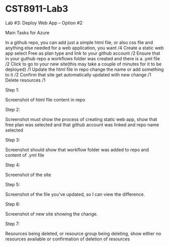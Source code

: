 ﻿# CST8911-Lab3
Lab #3: Deploy Web App – Option #2

Main Tasks for Azure

In a github repo, you can add just  a simple html file, or also css file and anything else needed for a web application, you want                                                           /4
Create a static web app select Free as plan type and link to your github account  /2
Ensure that in your guthub repo a workflows folder was created and there is a .yml file  /2
Click to go to your new site(this may take a couple of minutes for it to be deployed)    /1
Update the html file in repo change the name or add something to it                                    /2
Confirm that site get automatically updated with new change                                            /1
Delete resources                                                                                                                              /1
 

Step 1:

Screenshot of html file content in repo

Step 2:

Screenshot must show the process of creating static web app, show that free plan was selected and that github account was linked and repo name selected

Step 3:

Screenshot should show that workflow folder was added to repo and content of .yml file

Step 4:

Screenshot of the  site

Step 5:

Screenshot of the file you’ve updated, so I can view the difference.

Step 6:

Screenshot of new site showing the change.

Step 7:

Resources being deleted, or resource group being deleting, show either no resources available or confirmation of deletion of resources
